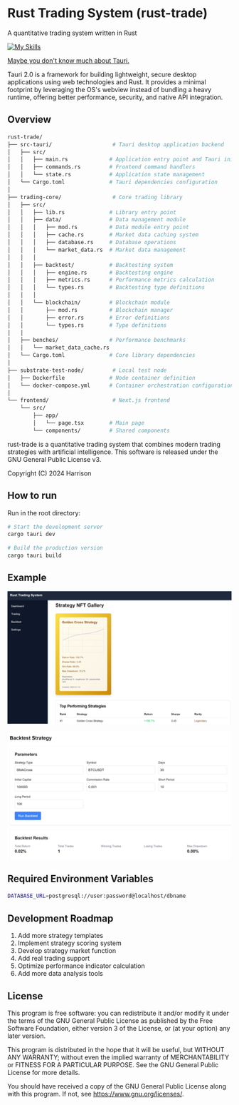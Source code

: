 # Rust Trading System (rust-trade)
A quantitative trading system written in Rust

[![My Skills](https://skillicons.dev/icons?i=rust,tauri,ts,react,postgresql)](https://skillicons.dev)

[Maybe you don't know much about Tauri.](https://v2.tauri.app/)

Tauri 2.0 is a framework for building lightweight, secure desktop applications using web technologies and Rust. It provides a minimal footprint by leveraging the OS's webview instead of bundling a heavy runtime, offering better performance, security, and native API integration.

## Overview

```bash
rust-trade/
├── src-tauri/                   # Tauri desktop application backend
│   ├── src/
│   │   ├── main.rs             # Application entry point and Tauri initialization
│   │   ├── commands.rs         # Frontend command handlers
│   │   └── state.rs            # Application state management
│   └── Cargo.toml              # Tauri dependencies configuration
│
├── trading-core/                # Core trading library
│   ├── src/
│   │   ├── lib.rs              # Library entry point
│   │   ├── data/               # Data management module
│   │   │   ├── mod.rs          # Data module entry point
│   │   │   ├── cache.rs        # Market data caching system
│   │   │   ├── database.rs     # Database operations
│   │   │   └── market_data.rs  # Market data management
│   │   │
│   │   ├── backtest/           # Backtesting system
│   │   │   ├── engine.rs       # Backtesting engine
│   │   │   ├── metrics.rs      # Performance metrics calculation
│   │   │   └── types.rs        # Backtesting type definitions
│   │   │
│   │   └── blockchain/         # Blockchain module
│   │       ├── mod.rs          # Blockchain manager
│   │       ├── error.rs        # Error definitions
│   │       └── types.rs        # Type definitions
│   │
│   ├── benches/                # Performance benchmarks
│   │   └── market_data_cache.rs
│   └── Cargo.toml              # Core library dependencies
│
├── substrate-test-node/         # Local test node
│   ├── Dockerfile              # Node container definition
│   └── docker-compose.yml      # Container orchestration configuration
│
└── frontend/                    # Next.js frontend
    └── src/
        ├── app/
        │   └── page.tsx        # Main page
        └── components/         # Shared components

```

rust-trade is a quantitative trading system that combines modern trading strategies with artificial intelligence. This software is released under the GNU General Public License v3.

Copyright (C) 2024 Harrison

## How to run

Run in the root directory:

```bash
# Start the development server
cargo tauri dev
```

```bash
# Build the production version
cargo tauri build
```

## Example

![result](assets/version2NFT.png)

![result](assets/version2Strategy.png)

## Required Environment Variables
```bash
DATABASE_URL=postgresql://user:password@localhost/dbname
```

## Development Roadmap

1. Add more strategy templates
2. Implement strategy scoring system
3. Develop strategy market function
4. Add real trading support
5. Optimize performance indicator calculation
6. Add more data analysis tools

## License
This program is free software: you can redistribute it and/or modify
it under the terms of the GNU General Public License as published by
the Free Software Foundation, either version 3 of the License, or
(at your option) any later version.

This program is distributed in the hope that it will be useful,
but WITHOUT ANY WARRANTY; without even the implied warranty of
MERCHANTABILITY or FITNESS FOR A PARTICULAR PURPOSE. See the
GNU General Public License for more details.

You should have received a copy of the GNU General Public License
along with this program. If not, see <https://www.gnu.org/licenses/>.